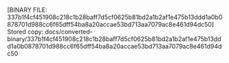 [BINARY FILE: 337b1f4cf451908c218c1b28baff7d5cf0625b81bd2a1b2af1e475b13ddd1a0b0878701d988cc6f65dff54ba8a20accae53bd713aa7079ac8e461d94dc50]
Stored copy: docs/converted-binary/337b1f4cf451908c218c1b28baff7d5cf0625b81bd2a1b2af1e475b13ddd1a0b0878701d988cc6f65dff54ba8a20accae53bd713aa7079ac8e461d94dc50
